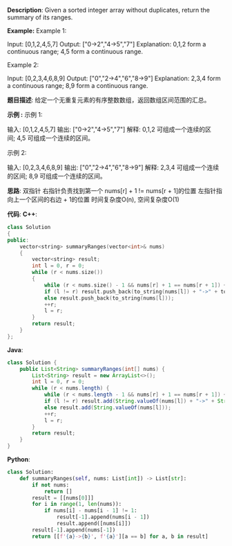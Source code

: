 __Description__:
Given a sorted integer array without duplicates, return the summary of its ranges.

__Example:__
Example 1:

Input:  [0,1,2,4,5,7]
Output: ["0->2","4->5","7"]
Explanation: 0,1,2 form a continuous range; 4,5 form a continuous range.

Example 2:

Input:  [0,2,3,4,6,8,9]
Output: ["0","2->4","6","8->9"]
Explanation: 2,3,4 form a continuous range; 8,9 form a continuous range.

__题目描述__:
给定一个无重复元素的有序整数数组，返回数组区间范围的汇总。

__示例 :__
示例 1:

输入: [0,1,2,4,5,7]
输出: ["0->2","4->5","7"]
解释: 0,1,2 可组成一个连续的区间; 4,5 可组成一个连续的区间。

示例 2:

输入: [0,2,3,4,6,8,9]
输出: ["0","2->4","6","8->9"]
解释: 2,3,4 可组成一个连续的区间; 8,9 可组成一个连续的区间。

__思路__:
双指针
右指针负责找到第一个 nums[r] + 1 != nums[r + 1]的位置
左指针指向上一个区间的右边 + 1的位置
时间复杂度O(n), 空间复杂度O(1)

__代码__:
__C++__:
```C++
class Solution 
{
public:
    vector<string> summaryRanges(vector<int>& nums) 
    {
        vector<string> result;
        int l = 0, r = 0;
        while (r < nums.size())
        {
            while (r < nums.size() - 1 && nums[r] + 1 == nums[r + 1]) ++r;
            if (l != r) result.push_back(to_string(nums[l]) + "->" + to_string(nums[r]));
            else result.push_back(to_string(nums[l]));
            ++r;
            l = r;
        }
        return result;
    }
};
```

__Java__:
```Java
class Solution {
    public List<String> summaryRanges(int[] nums) {
        List<String> result = new ArrayList<>();
        int l = 0, r = 0;
        while (r < nums.length) {
            while (r < nums.length - 1 && nums[r] + 1 == nums[r + 1]) ++r;
            if (l != r) result.add(String.valueOf(nums[l]) + "->" + String.valueOf(nums[r]));
            else result.add(String.valueOf(nums[l]));
            ++r;
            l = r;
        }
        return result;
    }
}
```

__Python__:
```Python
class Solution:
    def summaryRanges(self, nums: List[int]) -> List[str]:
        if not nums:
            return []
        result = [[nums[0]]]
        for i in range(1, len(nums)):
            if nums[i] - nums[i - 1] != 1:
                result[-1].append(nums[i - 1])
                result.append([nums[i]])
        result[-1].append(nums[-1])
        return [[f'{a}->{b}', f'{a}'][a == b] for a, b in result]
```